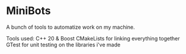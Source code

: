 # MiniBots
A bunch of tools to automatize work on my machine.

Tools used: 
C++ 20 & Boost
CMakeLists for linking everything together
GTest for unit testing on the libraries i've made
